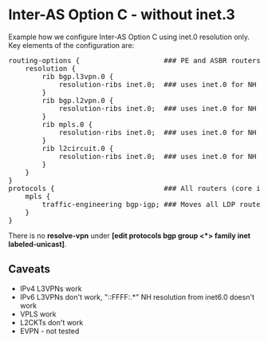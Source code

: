 # Inter-AS Option C - without inet.3

Example how we configure Inter-AS Option C using inet.0 resolution only.
Key elements of the configuration are: 

<pre>
routing-options {                    ### PE and ASBR routers only
    resolution {
        rib bgp.l3vpn.0 {
            resolution-ribs inet.0;  ### uses inet.0 for NH resolution for L3VPNs
        }
        rib bgp.l2vpn.0 {
            resolution-ribs inet.0;  ### uses inet.0 for NH resolution for L2VPNs
        }
        rib mpls.0 {
            resolution-ribs inet.0;  ### uses inet.0 for NH resolution for VPLS LSIs
        }
        rib l2circuit.0 {
            resolution-ribs inet.0;  ### uses inet.0 for NH resolution for L2CKTs
        }
    }
}
protocols {                          ### All routers (core included)
    mpls {
        traffic-engineering bgp-igp; ### Moves all LDP routes into inet.0
    }
}
</pre>

There is no **resolve-vpn** under **[edit protocols bgp group <*> family inet labeled-unicast]**.
	
## Caveats

* IPv4 L3VPNs work
* IPv6 L3VPNs don't work, "::FFFF:.*" NH resolution from inet6.0 doesn't work
* VPLS work
* L2CKTs don't work
* EVPN - not tested
